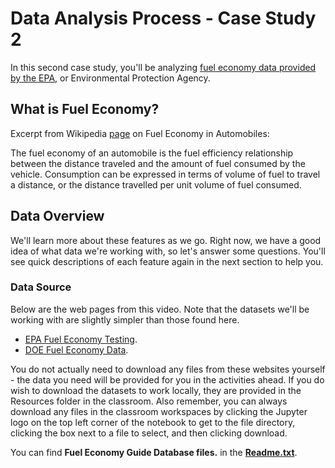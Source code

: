 
# Data Analysis Process - Case Study 2

In this second case study, you'll be analyzing [fuel economy data provided by the EPA](https://www.epa.gov/compliance-and-fuel-economy-data/data-cars-used-testing-fuel-economy), or Environmental Protection Agency.


## What is Fuel Economy?

Excerpt from Wikipedia [page](https://en.wikipedia.org/wiki/Fuel_economy_in_automobiles) on Fuel Economy in Automobiles:

The fuel economy of an automobile is the fuel efficiency relationship between the distance traveled and the amount of fuel consumed by the vehicle. Consumption can be expressed in terms of volume of fuel to travel a distance, or the distance travelled per unit volume of fuel consumed.


## Data Overview

We'll learn more about these features as we go. Right now, we have a good idea of what data we're working with, so let's answer some questions. You'll see quick descriptions of each feature again in the next section to help you.


### Data Source

Below are the web pages from this video. Note that the datasets we'll be working with are slightly simpler than those found here.

* [EPA Fuel Economy Testing](https://www.epa.gov/compliance-and-fuel-economy-data/data-cars-used-testing-fuel-economy).  
* [DOE Fuel Economy Data](http://www.fueleconomy.gov/feg/download.shtml/).

You do not actually need to download any files from these websites yourself - the data you need will be provided for you in the activities ahead. If you do wish to download the datasets to work locally, they are provided in the Resources folder in the classroom. Also remember, you can always download any files in the classroom workspaces by clicking the Jupyter logo on the top left corner of the notebook to get to the file directory, clicking the box next to a file to select, and then clicking download.


You can find **Fuel Economy Guide Database files.** in the **[Readme.txt](https://github.com/jrreda/Udacity/blob/master/DAND/03%20%20Introduction%20to%20Data%20Analysis/02%20-%20Python%20for%20Data%20Analysis/03%20Data%20Analysis%20Process%20-%20Case%20Study%202/Readme.txt)**.
